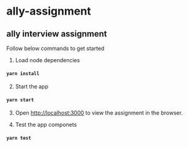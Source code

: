 # ally-assignment
ally interview assignment
--------------------------
Follow below commands to get started

1. Load node dependencies 
#### `yarn install`

2. Start the app 
#### `yarn start`

3. Open [http://localhost:3000](http://localhost:3000) to view the assignment in the browser.

4. Test the app componets
#### `yarn test`
